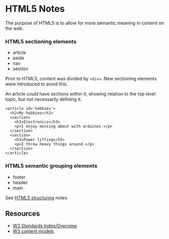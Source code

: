 # HTML5 Notes

The purpose of HTML5 is to allow for more semantic meaning in content on the web.

### HTML5 sectioning elements

* article
* aside
* nav
* section

Prior to HTML5, content was divided by `<div>`. New sectioning elements were introduced to avoid this.

An article *could* have sections within it, showing relation to the top level topic, but not necessarily defining it.

```
<article id='hobbies'>
  <h2>My hobbies</h2>
  <section>
    <h3>Electronics</h3>
    <p>I enjoy messing about with arduinos.</p>
  </section>
  <section>
    <h3>Power lifting</h3>
    <p>I throw heavy things around.</p>
  </section>
</article>
```

### HTML5 semantic grouping elements

* footer
* header
* main


See [HTML5 structuring](./notes/html5-structuring.html) notes


## Resources
* [W3 Standards Index/Overview](https://www.w3.org/TR/html-markup/Overview.html#toc)
* [W3 content models](https://www.w3.org/TR/2011/WD-html5-20110525/content-models.html)
